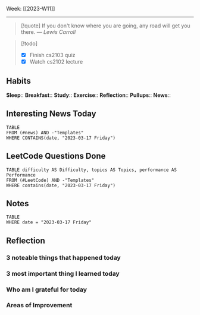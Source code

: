 Week: [[2023-W11]]
- - -
>[!quote]
> If you don't know where you are going, any road will get you there.
> — <cite>Lewis Carroll</cite>

>[!todo]
>- [x] Finish cs2103 quiz
>- [x] Watch cs2102 lecture

## Habits

**Sleep**::
**Breakfast**::
**Study**:: 
**Exercise**:: 
**Reflection**:: 
**Pullups**::
**News**::

## Interesting News Today

```dataview
TABLE 
FROM (#news) AND -"Templates"
WHERE CONTAINS(date, "2023-03-17 Friday") 
```

## LeetCode Questions Done

```dataview
TABLE difficulty AS Difficulty, topics AS Topics, performance AS Performance
FROM (#LeetCode) AND -"Templates"
WHERE contains(date, "2023-03-17 Friday") 
```

## Notes

```dataview
TABLE
WHERE date = "2023-03-17 Friday"
```

## Reflection

### 3 noteable things that happened today

### 3 most important thing I learned today

### Who am I grateful for today

### Areas of Improvement